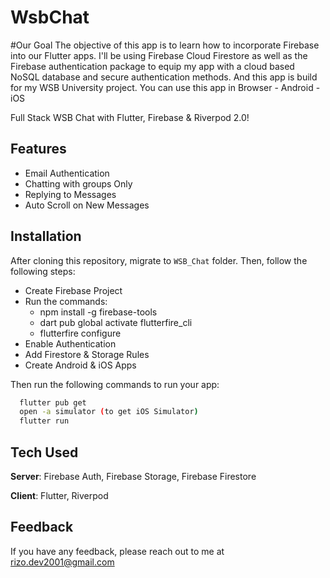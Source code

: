 # WsbChat
#Our Goal
The objective of this app is to learn how to incorporate Firebase into our Flutter apps. I'll be using Firebase Cloud Firestore as well as the Firebase authentication package to equip my app with a cloud based NoSQL database and secure authentication methods.
And this app is build for my  WSB University project.
You can use this app in Browser - Android - iOS



Full Stack WSB Chat with Flutter, Firebase & Riverpod 2.0! 

## Features
- Email Authentication
- Chatting with groups Only
- Replying to Messages
- Auto Scroll on New Messages


## Installation
After cloning this repository, migrate to ```WSB_Chat``` folder. Then, follow the following steps:
- Create Firebase Project
- Run the commands:
    - npm install -g firebase-tools
    - dart pub global activate flutterfire_cli
    - flutterfire configure
- Enable Authentication
- Add Firestore & Storage Rules
- Create Android & iOS Apps

Then run the following commands to run your app:
```bash
  flutter pub get
  open -a simulator (to get iOS Simulator)
  flutter run
```

## Tech Used
**Server**: Firebase Auth, Firebase Storage, Firebase Firestore

**Client**: Flutter, Riverpod

## Feedback

If you have any feedback, please reach out to me at rizo.dev2001@gmail.com


